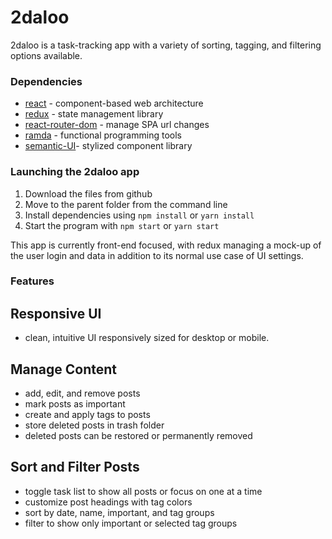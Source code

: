 # 2daloo

2daloo is a task-tracking app with a variety of sorting, tagging, and filtering options available.

### Dependencies

- [react] - component-based web architecture
- [redux] - state management library
- [react-router-dom] - manage SPA url changes
- [ramda] - functional programming tools
- [semantic-UI]- stylized component library

### Launching the 2daloo app

1. Download the files from github
1. Move to the parent folder from the command line
1. Install dependencies using `npm install` or `yarn install`
1. Start the program with `npm start` or `yarn start`

This app is currently front-end focused, with redux managing a mock-up of the user login and data in addition to its normal use case of UI settings.

### Features

## Responsive UI

- clean, intuitive UI responsively sized for desktop or mobile.

## Manage Content

- add, edit, and remove posts
- mark posts as important
- create and apply tags to posts
- store deleted posts in trash folder
- deleted posts can be restored or permanently removed

## Sort and Filter Posts

- toggle task list to show all posts or focus on one at a time
- customize post headings with tag colors
- sort by date, name, important, and tag groups
- filter to show only important or selected tag groups

[react]: http://nodejs.org
[redux]: https://redux.js.org/
[react-router-dom]: https://www.npmjs.com/package/react-router-dom
[ramda]: https://ramdajs.com
[semantic-ui]: https://react.semantic-ui.com/
